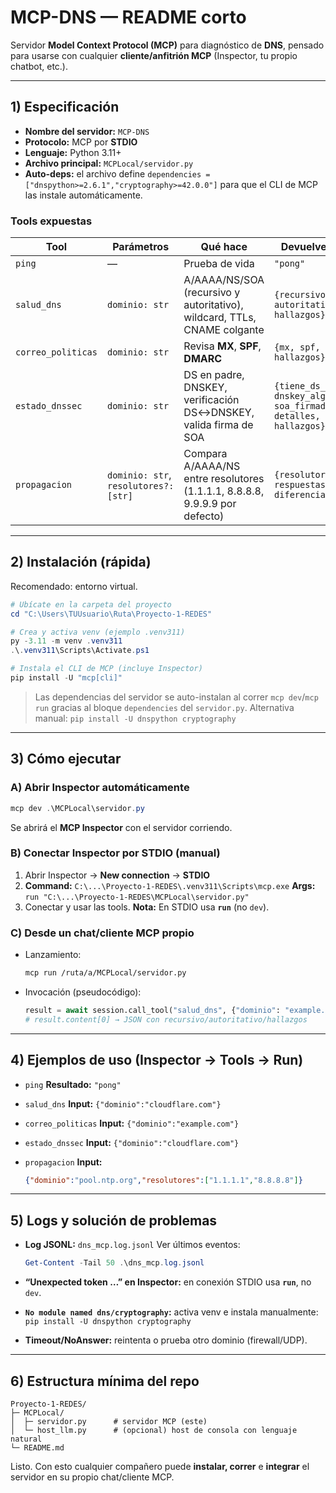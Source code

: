 # MCP-DNS — README corto

Servidor **Model Context Protocol (MCP)** para diagnóstico de **DNS**, pensado para usarse con cualquier **cliente/anfitrión MCP** (Inspector, tu propio chatbot, etc.).

---

## 1) Especificación

* **Nombre del servidor:** `MCP-DNS`
* **Protocolo:** MCP por **STDIO**
* **Lenguaje:** Python 3.11+
* **Archivo principal:** `MCPLocal/servidor.py`
* **Auto-deps:** el archivo define
  `dependencies = ["dnspython>=2.6.1","cryptography>=42.0.0"]`
  para que el CLI de MCP las instale automáticamente.

### Tools expuestas

| Tool               | Parámetros                            | Qué hace                                                                    | Devuelve (JSON)                                                                   |
| ------------------ | ------------------------------------- | --------------------------------------------------------------------------- | --------------------------------------------------------------------------------- |
| `ping`             | —                                     | Prueba de vida                                                              | `"pong"`                                                                          |
| `salud_dns`        | `dominio: str`                        | A/AAAA/NS/SOA (recursivo y autoritativo), wildcard, TTLs, CNAME colgante    | `{recursivo, autoritativo, hallazgos}`                                            |
| `correo_politicas` | `dominio: str`                        | Revisa **MX**, **SPF**, **DMARC**                                           | `{mx, spf, dmarc, hallazgos}`                                                     |
| `estado_dnssec`    | `dominio: str`                        | DS en padre, DNSKEY, verificación DS↔DNSKEY, valida firma de SOA            | `{tiene_ds_en_padre, dnskey_algoritmos, soa_firmada_valida, detalles, hallazgos}` |
| `propagacion`      | `dominio: str`, `resolutores?: [str]` | Compara A/AAAA/NS entre resolutores (1.1.1.1, 8.8.8.8, 9.9.9.9 por defecto) | `{resolutores, respuestas, diferencias}`                                          |

---

## 2) Instalación (rápida)

Recomendado: entorno virtual.

```powershell
# Ubícate en la carpeta del proyecto
cd "C:\Users\TUUsuario\Ruta\Proyecto-1-REDES"

# Crea y activa venv (ejemplo .venv311)
py -3.11 -m venv .venv311
.\.venv311\Scripts\Activate.ps1

# Instala el CLI de MCP (incluye Inspector)
pip install -U "mcp[cli]"
```

> Las dependencias del servidor se auto-instalan al correr `mcp dev`/`mcp run` gracias al bloque `dependencies` del `servidor.py`.
> Alternativa manual: `pip install -U dnspython cryptography`

---

## 3) Cómo ejecutar

### A) Abrir Inspector automáticamente

```powershell
mcp dev .\MCPLocal\servidor.py
```

Se abrirá el **MCP Inspector** con el servidor corriendo.

### B) Conectar Inspector por STDIO (manual)

1. Abrir Inspector → **New connection** → **STDIO**
2. **Command:** `C:\...\Proyecto-1-REDES\.venv311\Scripts\mcp.exe`
   **Args:** `run "C:\...\Proyecto-1-REDES\MCPLocal\servidor.py"`
3. Conectar y usar las tools.
   **Nota:** En STDIO usa **`run`** (no `dev`).

### C) Desde un chat/cliente MCP propio

* Lanzamiento:

  ```bash
  mcp run /ruta/a/MCPLocal/servidor.py
  ```
* Invocación (pseudocódigo):

  ```python
  result = await session.call_tool("salud_dns", {"dominio": "example.com"})
  # result.content[0] → JSON con recursivo/autoritativo/hallazgos
  ```

---

## 4) Ejemplos de uso (Inspector → Tools → Run)

* `ping`
  **Resultado:** `"pong"`

* `salud_dns`
  **Input:** `{"dominio":"cloudflare.com"}`

* `correo_politicas`
  **Input:** `{"dominio":"example.com"}`

* `estado_dnssec`
  **Input:** `{"dominio":"cloudflare.com"}`

* `propagacion`
  **Input:**

  ```json
  {"dominio":"pool.ntp.org","resolutores":["1.1.1.1","8.8.8.8"]}
  ```

---

## 5) Logs y solución de problemas

* **Log JSONL:** `dns_mcp.log.jsonl`
  Ver últimos eventos:

  ```powershell
  Get-Content -Tail 50 .\dns_mcp.log.jsonl
  ```
* **“Unexpected token …” en Inspector:** en conexión STDIO usa **`run`**, no `dev`.
* **`No module named dns/cryptography`:** activa venv e instala manualmente:
  `pip install -U dnspython cryptography`
* **Timeout/NoAnswer:** reintenta o prueba otro dominio (firewall/UDP).

---

## 6) Estructura mínima del repo

```
Proyecto-1-REDES/
├─ MCPLocal/
│  ├─ servidor.py      # servidor MCP (este)
│  └─ host_llm.py      # (opcional) host de consola con lenguaje natural
└─ README.md
```

Listo. Con esto cualquier compañero puede **instalar, correr** e **integrar** el servidor en su propio chat/cliente MCP.
